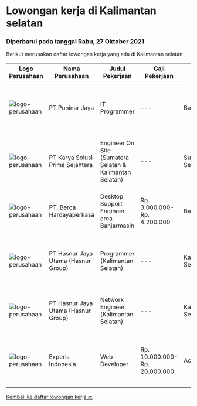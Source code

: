
  # Lowongan kerja di Kalimantan selatan

  ### Diperbarui pada tanggal Rabu, 27 Oktober 2021

  Berikut merupakan daftar lowongan kerja yang ada di Kalimantan selatan

  |Logo Perusahaan | Nama Perusahaan | Judul Pekerjaan | Gaji Pekerjaan | Lokasi | Deskripsi | Tanggal diunggah | Pranala |
  | -------------- | --------------- | --------------- | --------- | --------- | -------------- | ------- | ----------- |
  |![logo-perusahaan](https://image-service-cdn.seek.com.au/f4beaa62bfeba5c880cb1eddef5f5fb56e0e0a06/ee4dce1061f3f616224767ad58cb2fc751b8d2dc)|PT Puninar Jaya|IT Programmer|---|Banjarmasin|Persyaratan : Kandidat setidaknya Diploma, atau Sarjana di Teknik (Komputer/Telekomunikasi), Ilmu Komputer/Teknologi Informasi atau setara. Setidaknya...|Senin, 25 Oktober 2021|https://www.jobstreet.co.id/id/job/it-programmer-3667232?token=0~6b41c0b1-00f7-4031-ab48-a67c4ebafe08&sectionRank=1&jobId=jobstreet-id-job-3667232|
|![logo-perusahaan](https://image-service-cdn.seek.com.au/bb0f2c313297f2db3d497466b95d7da85644edc0/ee4dce1061f3f616224767ad58cb2fc751b8d2dc)|PT Karya Solusi Prima Sejahtera|Engineer On Site (Sumatera Selatan & Kalimantan Selatan)|---|Sumatera Selatan|KUALIFIKASI Lulusan minimal D3 Kelistrikan Mampu melakukan instalasi perangkat kelistrikan pada Alat Berat Memiliki kemampuan komunikasi yang baik...|Senin, 25 Oktober 2021|https://www.jobstreet.co.id/id/job/engineer-on-site-sumatera-selatan-kalimantan-selatan-3667205?token=0~6b41c0b1-00f7-4031-ab48-a67c4ebafe08&sectionRank=2&jobId=jobstreet-id-job-3667205|
|![logo-perusahaan](https://image-service-cdn.seek.com.au/6a76252207cfed561e664c874d4631f4aefd8409/ee4dce1061f3f616224767ad58cb2fc751b8d2dc)|PT. Berca Hardayaperkasa|Desktop Support Engineer area Banjarmasin|Rp. 3.000.000-Rp. 4.200.000|Banjarmasin|Delivery the implementation and provide PC, Printer, and Networking. Analyze and diagnose technical issues and give fast problem resolution Technical...|Senin, 25 Oktober 2021|https://www.jobstreet.co.id/id/job/desktop-support-engineer-area-banjarmasin-3667018?token=0~6b41c0b1-00f7-4031-ab48-a67c4ebafe08&sectionRank=3&jobId=jobstreet-id-job-3667018|
|![logo-perusahaan](https://image-service-cdn.seek.com.au/ce6f66b5ddea48c0961eddc201a535616844de99/ee4dce1061f3f616224767ad58cb2fc751b8d2dc)|PT Hasnur Jaya Utama (Hasnur Group)|Programmer (Kalimantan Selatan)|---|Kalimantan Selatan|Job Descriptions: Develops code and creates customized applications to enhance product based on business needs Investigates and resolves matters of...|Senin, 18 Oktober 2021|https://www.jobstreet.co.id/id/job/programmer-kalimantan-selatan-3661156?token=0~6b41c0b1-00f7-4031-ab48-a67c4ebafe08&sectionRank=4&jobId=jobstreet-id-job-3661156|
|![logo-perusahaan](https://image-service-cdn.seek.com.au/ce6f66b5ddea48c0961eddc201a535616844de99/ee4dce1061f3f616224767ad58cb2fc751b8d2dc)|PT Hasnur Jaya Utama (Hasnur Group)|Network Engineer (Kalimantan Selatan)|---|Kalimantan Selatan|Job Descriptions : Configure and install various network devices and services (e.g. routers, switches, firewalls, VPV, QoS) Perform network...|Senin, 18 Oktober 2021|https://www.jobstreet.co.id/id/job/network-engineer-kalimantan-selatan-3661337?token=0~6b41c0b1-00f7-4031-ab48-a67c4ebafe08&sectionRank=5&jobId=jobstreet-id-job-3661337|
|![logo-perusahaan](https://image-service-cdn.seek.com.au/314ed38ba58cf54b5555f434a5bf338661292eb7/ee4dce1061f3f616224767ad58cb2fc751b8d2dc)|Experis Indonesia|Web Developer|Rp. 10.000.000-Rp. 20.000.000|Aceh|On behalf of our client, we are looking for a Web Developer with these following details: Responsibilities: Website and software application...|Rabu, 06 Oktober 2021|https://www.jobstreet.co.id/id/job/web-developer-3649693?token=0~6b41c0b1-00f7-4031-ab48-a67c4ebafe08&sectionRank=6&jobId=jobstreet-id-job-3649693|


  [Kembali ke daftar lowongan kerja 🔙](../README.md#daftar-lowongan-kerja)
  
